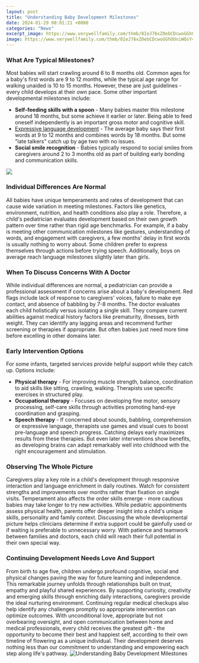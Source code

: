 ```yaml
---
layout: post
title: "Understanding Baby Development Milestones"
date: 2024-01-29 08:01:21 +0000
categories: "News"
excerpt_image: https://www.verywellfamily.com/thmb/8IeJ76xZ0ebCDcwoGGhOUniWOsY=/1501x1001/filters:no_upscale():max_bytes(150000):strip_icc()/babys-first-year-16-5b7c17b1c9e77c00507de476.png
image: https://www.verywellfamily.com/thmb/8IeJ76xZ0ebCDcwoGGhOUniWOsY=/1501x1001/filters:no_upscale():max_bytes(150000):strip_icc()/babys-first-year-16-5b7c17b1c9e77c00507de476.png
---
```


### What Are Typical Milestones?
Most babies will start crawling around 6 to 8 months old. Common ages for a baby's first words are 9 to 12 months, while the typical age range for walking unaided is 10 to 15 months. However, these are just guidelines - every child develops at their own pace. 
Some other important developmental milestones include:
- **Self-feeding skills with a spoon** - Many babies master this milestone around 18 months, but some achieve it earlier or later. Being able to feed oneself independently is an important gross motor and cognitive skill.
- [Expressive language development](https://store.fi.io.vn/cottagecore-aesthetic-axolotl-mushroom-hat-shroomxolotl-129/women&) - The average baby says their first words at 9 to 12 months and combines words by 18 months. But some "late talkers" catch up by age two with no issues.  
- **Social smile recognition** - Babies typically respond to social smiles from caregivers around 2 to 3 months old as part of building early bonding and communication skills.

![](https://cdn.cdnparenting.com/articles/2018/04/629132561-H.jpg)
### Individual Differences Are Normal
All babies have unique temperaments and rates of development that can cause wide variation in meeting milestones. Factors like genetics, environment, nutrition, and health conditions also play a role. Therefore, a child's pediatrician evaluates development based on their own growth pattern over time rather than rigid age benchmarks. 
For example, if a baby is meeting other communication milestones like gestures, understanding of words, and engagement with caregivers, a few months' delay in first words is usually nothing to worry about. Some children prefer to express themselves through actions before trying speech. Additionally, boys on average reach language milestones slightly later than girls.
### When To Discuss Concerns With A Doctor
While individual differences are normal, a pediatrician can provide a professional assessment if concerns arise about a baby's development. Red flags include lack of response to caregivers' voices, failure to make eye contact, and absence of babbling by 7-8 months. 
The doctor evaluates each child holistically versus isolating a single skill. They compare current abilities against medical history factors like prematurity, illnesses, birth weight. They can identify any lagging areas and recommend further screening or therapies if appropriate. But often babies just need more time before excelling in other domains later.
### Early Intervention Options
For some infants, targeted services provide helpful support while they catch up. Options include:
- **Physical therapy** - For improving muscle strength, balance, coordination to aid skills like sitting, crawling, walking. Therapists use specific exercises in structured play.
- **Occupational therapy** - Focuses on developing fine motor, sensory processing, self-care skills through activities promoting hand-eye coordination and grasping.  
- **Speech therapy** - If concerned about sounds, babbling, comprehension or expressive language, therapists use games and visual cues to boost pre-language and speech progress.
Catching delays early maximizes results from these therapies. But even later interventions show benefits, as developing brains can adapt remarkably well into childhood with the right encouragement and stimulation.
### Observing The Whole Picture
Caregivers play a key role in a child's development through responsive interaction and language enrichment in daily routines. Watch for consistent strengths and improvements over months rather than fixation on single visits. Temperament also affects the order skills emerge - more cautious babies may take longer to try new activities.
While pediatric appointments assess physical health, parents offer deeper insight into a child's unique skills, personality and family context. Discussing the whole developmental picture helps clinicians determine if extra support could be gainfully used or if waiting is preferable to unnecessary worry. With patience and teamwork between families and doctors, each child will reach their full potential in their own special way.
### Continuing Development Needs Love And Support
From birth to age five, children undergo profound cognitive, social and physical changes paving the way for future learning and independence. This remarkable journey unfolds through relationships built on trust, empathy and playful shared experiences. 
By supporting curiosity, creativity and emerging skills through enriching daily interactions, caregivers provide the ideal nurturing environment. Continuing regular medical checkups also help identify any challenges promptly so appropriate intervention can optimize outcomes. 
With unconditional love, appropriate but not overbearing oversight, and open communication between home and medical professionals, every child receives the greatest gift - the opportunity to become their best and happiest self, according to their own timeline of flowering as a unique individual. Their development deserves nothing less than our commitment to understanding and empowering each step along life's pathway.
![Understanding Baby Development Milestones](https://www.verywellfamily.com/thmb/8IeJ76xZ0ebCDcwoGGhOUniWOsY=/1501x1001/filters:no_upscale():max_bytes(150000):strip_icc()/babys-first-year-16-5b7c17b1c9e77c00507de476.png)
